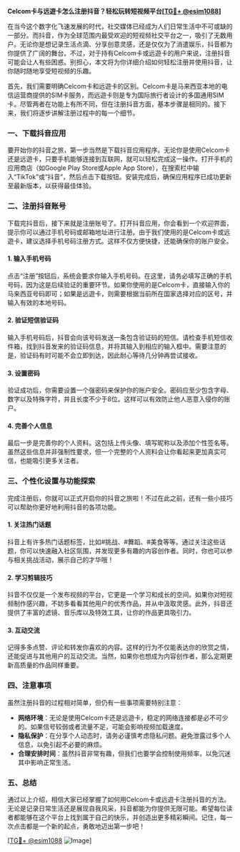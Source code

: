 **Celcom卡与远遊卡怎么注册抖音？轻松玩转短视频平台[[TG💪+ @esim1088](https://t.me/s/esim1088)]**

在当今这个数字化飞速发展的时代，社交媒体已经成为人们日常生活中不可或缺的一部分。而抖音，作为全球范围内最受欢迎的短视频社交平台之一，吸引了无数用户。无论你是想记录生活点滴、分享创意灵感，还是仅仅为了消遣娱乐，抖音都为你提供了广阔的舞台。不过，对于持有Celcom卡或远遊卡的用户来说，注册抖音可能会让人有些困惑。别担心，本文将为你详细介绍如何轻松注册并使用抖音，让你随时随地享受短视频的乐趣。

首先，我们需要明确Celcom卡和远遊卡的区别。Celcom卡是马来西亚本地的电信运营商提供的SIM卡服务，而远遊卡则是专为国际旅行者设计的多国通用SIM卡。尽管两者在功能上有所不同，但在注册抖音方面，基本步骤是相同的。接下来，我们将逐步讲解注册过程中的每一个细节。

### **一、下载抖音应用**
要开始你的抖音之旅，第一步当然是下载抖音应用程序。无论你是使用Celcom卡还是远遊卡，只要手机能够连接到互联网，就可以轻松完成这一操作。打开手机的应用商店（如Google Play Store或Apple App Store），在搜索栏中输入“TikTok”或“抖音”，然后点击下载按钮。安装完成后，确保应用程序已成功更新至最新版本，以获得最佳体验。

### **二、注册抖音账号**
下载完抖音后，接下来就是注册账号了。打开抖音应用，你会看到一个欢迎界面，提示你可以通过手机号码或邮箱地址进行注册。由于我们使用的是Celcom卡或远遊卡，建议选择手机号码注册方式。这样不仅方便快捷，还能确保你的账户安全。

#### **1. 输入手机号码**
点击“注册”按钮后，系统会要求你输入手机号码。在这里，请务必填写正确的手机号码，因为这是后续验证的重要环节。如果你使用的是Celcom卡，直接输入你的马来西亚号码即可；如果是远遊卡，则需要根据当前所在国家选择对应的区号，并输入有效的本地号码。

#### **2. 验证短信验证码**
输入手机号码后，抖音会向该号码发送一条包含验证码的短信。请检查手机短信收件箱，找到抖音发来的验证码信息，并将其输入到相应的输入框中。需要注意的是，验证码有时可能不会立即到达，因此耐心等待几分钟再尝试接收。

#### **3. 设置密码**
验证成功后，你需要设置一个强密码来保护你的账户安全。密码应至少包含字母、数字以及特殊字符，并且长度不少于8位。这样可以有效防止他人恶意入侵你的账户。

#### **4. 完善个人信息**
最后一步是完善你的个人资料。这包括上传头像、填写昵称以及添加个性签名等。虽然这些信息并非强制性要求，但一个完整的个人资料会让你看起来更加真实可信，也能吸引更多关注者。

### **三、个性化设置与功能探索**
完成注册后，你就可以正式开启你的抖音之旅啦！不过在此之前，还有一些小技巧可以帮助你更好地利用抖音的各项功能。

#### **1. 关注热门话题**
抖音上有许多热门话题标签，比如#挑战、#舞蹈、#美食等等。通过关注这些话题，你可以快速融入社区氛围，并发现更多有趣的内容创作者。同时，你也可以参与相关挑战活动，展示自己的才华哦！

#### **2. 学习剪辑技巧**
抖音不仅仅是一个发布视频的平台，它更是一个学习和成长的空间。如果你对短视频制作感兴趣，不妨多看看其他用户的优秀作品，并从中汲取灵感。此外，抖音还提供了丰富的滤镜、音乐库以及特效工具，让你的作品更具吸引力。

#### **3. 互动交流**
记得多多点赞、评论和转发你喜欢的内容。这样的行为不仅能表达你的欣赏之情，还能促进与其他用户的互动交流。当然，如果你也想成为内容创作者，那么定期更新高质量的作品同样重要。

### **四、注意事项**
虽然注册抖音的过程相对简单，但仍有一些事项需要特别注意：

- **网络环境**：无论是使用Celcom卡还是远遊卡，稳定的网络连接都是必不可少的。如果信号较弱或者流量不足，可能会影响视频加载速度。
- **隐私保护**：在分享个人动态时，请务必谨慎考虑隐私问题。避免泄露过多个人信息，以免引起不必要的麻烦。
- **合理安排时间**：虽然抖音非常有趣，但我们也要学会控制使用频率，以免沉迷其中影响正常生活。

### **五、总结**
通过以上介绍，相信大家已经掌握了如何用Celcom卡或远遊卡注册抖音的方法。无论是记录日常生活还是展现自我风采，抖音都能为你提供无限可能。希望每位读者都能够在这个平台上找到属于自己的快乐，并创造出更多精彩瞬间。记住，每一次点击都是一个新的起点，勇敢地迈出第一步吧！

[[TG💪+ @esim1088](https://t.me/s/esim1088) ![Image](https://i.postimg.cc/4NQfJmqS/Snipaste-2025-05-13-00-14-12.png)]